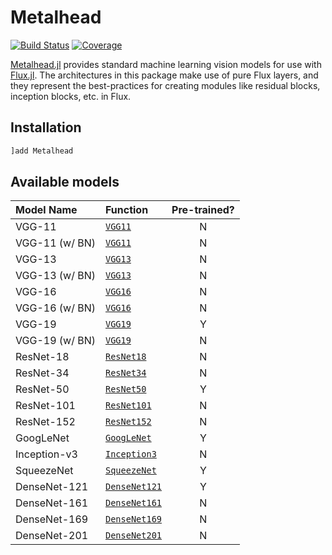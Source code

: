 # Metalhead

[![Build Status](https://travis-ci.org/FluxML/Metalhead.jl.svg?branch=master)](https://travis-ci.org/FluxML/Metalhead.jl) [![Coverage](https://codecov.io/gh/FluxML/Metalhead.jl/branch/master/graph/badge.svg)](https://codecov.io/gh/FluxML/Metalhead.jl)

[Metalhead.jl](https://github.com/FluxML/Metalhead.jl) provides standard machine learning vision models for use with [Flux.jl](https://fluxml.ai). The architectures in this package make use of pure Flux layers, and they represent the best-practices for creating modules like residual blocks, inception blocks, etc. in Flux.

## Installation

```julia
]add Metalhead
```

## Available models

| Model Name     | Function           | Pre-trained? |
|:---------------|:-------------------|:------------:|
| VGG-11         | [`VGG11`](#)       | N            |
| VGG-11 (w/ BN) | [`VGG11`](#)       | N            |
| VGG-13         | [`VGG13`](#)       | N            |
| VGG-13 (w/ BN) | [`VGG13`](#)       | N            |
| VGG-16         | [`VGG16`](#)       | N            |
| VGG-16 (w/ BN) | [`VGG16`](#)       | N            |
| VGG-19         | [`VGG19`](#)       | Y            |
| VGG-19 (w/ BN) | [`VGG19`](#)       | N            |
| ResNet-18      | [`ResNet18`](#)    | N            |
| ResNet-34      | [`ResNet34`](#)    | N            |
| ResNet-50      | [`ResNet50`](#)    | Y            |
| ResNet-101     | [`ResNet101`](#)   | N            |
| ResNet-152     | [`ResNet152`](#)   | N            |
| GoogLeNet      | [`GoogLeNet`](#)   | Y            |
| Inception-v3   | [`Inception3`](#)  | N            |
| SqueezeNet     | [`SqueezeNet`](#)  | Y            |
| DenseNet-121   | [`DenseNet121`](#) | Y            |
| DenseNet-161   | [`DenseNet161`](#) | N            |
| DenseNet-169   | [`DenseNet169`](#) | N            |
| DenseNet-201   | [`DenseNet201`](#) | N            |
